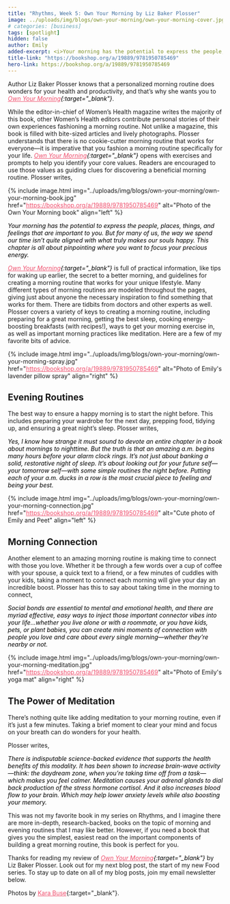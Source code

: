 ```yaml
---
title: "Rhythms, Week 5: Own Your Morning by Liz Baker Plosser"
image: ../uploads/img/blogs/own-your-morning/own-your-morning-cover.jpg
# categories: [business]
tags: [spotlight]
hidden: false
author: Emily
added-excerpt: <i>Your morning has the potential to express the people, places, things, and feelings that are important to you. But for many of us, the way we spend our time isn’t quite aligned with what truly makes our souls happy. This chapter is all about pinpointing where you to to focus your precious energy.</i>
title-link: "https://bookshop.org/a/19889/9781950785469"
hero-link: https://bookshop.org/a/19889/9781950785469
---
```


<style> em {color: black;} p a {color: #f0506e;}</style>

Author Liz Baker Plosser knows that a personalized morning routine does wonders for your health and productivity, and that’s why she wants you to _[Own Your Morning](https://bookshop.org/a/19889/9781950785469){:target="\_blank"}_.

While the editor-in-chief of Women’s Health magazine writes the majority of this book, other Women’s Health editors contribute personal stories of their own experiences fashioning a morning routine. Not unlike a magazine, this book is filled with bite-sized articles and lively photographs. Plosser understands that there is no cookie-cutter morning routine that works for everyone—it is imperative that you fashion a morning routine specifically for your life. _[Own Your Morning](https://bookshop.org/a/19889/9781950785469){:target="\_blank"}_ opens with exercises and prompts to help you identify your core values. Readers are encouraged to use those values as guiding clues for discovering a beneficial morning routine. Plosser writes,

{% include image.html img="../uploads/img/blogs/own-your-morning/own-your-morning-book.jpg" href="https://bookshop.org/a/19889/9781950785469" alt="Photo of the Own Your Morning book" align="left" %}

_Your morning has the potential to express the people, places, things, and feelings that are important to you. But for many of us, the way we spend our time isn’t quite aligned with what truly makes our souls happy. This chapter is all about pinpointing where you want to focus your precious energy._

_[Own Your Morning](https://bookshop.org/a/19889/9781950785469){:target="\_blank"}_ is full of practical information, like tips for waking up earlier, the secret to a better morning, and guidelines for creating a morning routine that works for your unique lifestyle. Many different types of morning routines are modeled throughout the pages, giving just about anyone the necessary inspiration to find something that works for them. There are tidbits from doctors and other experts as well. Plosser covers a variety of keys to creating a morning routine, including preparing for a great morning, getting the best sleep, cooking energy-boosting breakfasts (with recipes!), ways to get your morning exercise in, as well as important morning practices like meditation. Here are a few of my favorite bits of advice.

{% include image.html img="../uploads/img/blogs/own-your-morning/own-your-morning-spray.jpg" href="https://bookshop.org/a/19889/9781950785469" alt="Photo of Emily's lavender pillow spray" align="right" %}

## Evening Routines

The best way to ensure a happy morning is to start the night before. This includes preparing your wardrobe for the next day, prepping food, tidying up, and ensuring a great night’s sleep.
Plosser writes,

_Yes, I know how strange it must sound to devote an entire chapter in a book about mornings to nighttime. But the truth is that an amazing a.m. begins many hours before your alarm clock rings. It’s not just about banking a solid, restorative night of sleep. It’s about looking out for your future self—your tomorrow self—with some simple routines the night before. Putting each of your a.m. ducks in a row is the most crucial piece to feeling and being your best._

{% include image.html img="../uploads/img/blogs/own-your-morning/own-your-morning-connection.jpg" href="https://bookshop.org/a/19889/9781950785469" alt="Cute photo of Emily and Peet" align="left" %}

## Morning Connection

Another element to an amazing morning routine is making time to connect with those you love. Whether it be through a few words over a cup of coffee with your spouse, a quick text to a friend, or a few minutes of cuddles with your kids, taking a moment to connect each morning will give your day an incredible boost. Plosser has this to say about taking time in the morning to connect,

_Social bonds are essential to mental and emotional health, and there are myriad effective, easy ways to inject those important connector vibes into your life…whether you live alone or with a roommate, or you have kids, pets, or plant babies, you can create mini moments of connection with people you love and care about every single morning—whether they’re nearby or not._

{% include image.html img="../uploads/img/blogs/own-your-morning/own-your-morning-meditation.jpg" href="https://bookshop.org/a/19889/9781950785469" alt="Photo of Emily's yoga mat" align="right" %}

## The Power of Meditation

There’s nothing quite like adding meditation to your morning routine, even if it’s just a few minutes. Taking a brief moment to clear your mind and focus on your breath can do wonders for your health.

Plosser writes,

_There is indisputable science-backed evidence that supports the health benefits of this modality. It has been shown to increase brain-wave activity—think: the daydream zone, when you’re taking time off from a task—which makes you feel calmer. Meditation causes your adrenal glands to dial back production of the stress hormone cortisol. And it also increases blood flow to your brain. Which may help lower anxiety levels while also boosting your memory._

This was not my favorite book in my series on Rhythms, and I imagine there are more in-depth, research-backed, books on the topic of morning and evening routines that I may like better. However, if you need a book that gives you the simplest, easiest read on the important components of building a great morning routine, this book is perfect for you.

Thanks for reading my review of _[Own Your Morning](https://bookshop.org/a/19889/9781950785469){:target="\_blank"}_ by Liz Baker Plosser. Look out for my next blog post, the start of my new Food series. To stay up to date on all of my blog posts, join my email newsletter below.

Photos by [Kara Buse](https://wyldroots.com/){:target="\_blank"}.
